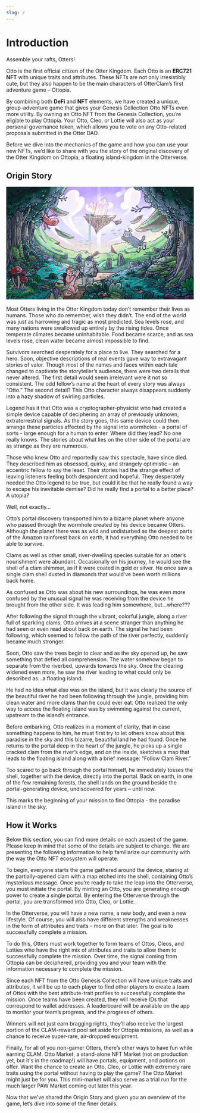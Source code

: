 ```yaml
---
slug: /
---
```


# Introduction

Assemble your rafts, Otters!

Otto is the first official citizen of the Otter Kingdom. Each Otto is an **ERC721 NFT** with unique traits and attributes. These NFTs are not only irresistibly cute, but they also happen to be the main characters of OtterClam’s first adventure game – Ottopia.

By combining both **DeFi** and **NFT** elements, we have created a unique, group-adventure game that gives your Genesis Collection Otto NFTs even more utility. By owning an Otto NFT from the Genesis Collection, you’re eligible to play Ottopia. Your Otto, Cleo, or Lottie will also act as your personal governance token, which allows you to vote on any Otto-related proposals submitted in the Otter DAO. 

Before we dive into the mechanics of the game and how you can use your new NFTs, we’d like to share with you the story of the original discovery of the Otter Kingdom on Ottopia, a floating island-kingdom in the Otterverse.

## Origin Story

![Ottopia](img/Hero.jpeg)

Most Otters living in the Otter Kingdom today don’t remember their lives as humans. Those who do remember, wish they didn’t. The end of the world was just as harrowing and tragic as most predicted. Sea levels rose, and many nations were swallowed up entirely by the rising tides. Once temperate climates became uninhabitable. Food became scarce, and as sea levels rose, clean water became almost impossible to find. 

Survivors searched desperately for a place to live. They searched for a hero. Soon, objective descriptions of real events gave way to extravagant stories of valor. Though most of the names and faces within each tale changed to captivate the storyteller’s audience, there were two details that never altered.
The first detail would seem irrelevant were it not so consistent. The odd fellow’s name at the heart of every story was always “Otto.” The second detail? This Otto character always disappears suddenly into a hazy shadow of swirling particles.

Legend has it that Otto was a cryptographer-physicist who had created a simple device capable of deciphering an array of previously unknown, extraterrestrial signals. As the story goes, this same device could then arrange these particles affected by the signal into wormholes - a portal of sorts - large enough for a human to enter. Where did they lead? No one really knows. The stories about what lies on the other side of the portal are as strange as they are numerous.

Those who knew Otto and reportedly saw this spectacle, have since died. They described him as obsessed, quirky, and strangely optimistic – an eccentric fellow to say the least. Their stories had the strange effect of leaving listeners feeling both despondent and hopeful. They desperately needed the Otto legend to be true, but could it be that he really found a way to escape his inevitable demise? Did he really find a portal to a better place? A utopia?

Well, not exactly…

Otto’s portal discovery transported him to a bizarre planet where anyone who passed through the wormhole created by his device became Otters. Although the planet there was as wild and undisturbed as the deepest parts of the Amazon rainforest back on earth, it had everything Otto needed to be able to survive. 

Clams as well as other small, river-dwelling species suitable for an otter’s nourishment were abundant. Occasionally on his journey, he would see the shell of a clam shimmer, as if it were coated in gold or silver. He once saw a single clam shell dusted in diamonds that would’ve been worth millions back home.

 As confused as Otto was about his new surroundings, he was even more confused by the unusual signal he was receiving from the device he brought from the other side. It was leading him somewhere, but…where???

After following the signal through the vibrant, colorful jungle, along a river full of sparkling clams, Otto arrives at a scene stranger than anything he had seen or even read about back on earth. The signal he had been following, which seemed to follow the path of the river perfectly, suddenly became much stronger. 

Soon, Otto saw the trees begin to clear and as the sky opened up, he saw something that defied all comprehension. The water somehow began to separate from the riverbed, upwards towards the sky. Once the clearing widened even more, he saw the river leading to what could only be described as…a floating island. 

He had no idea what else was on the island, but it was clearly the source of the beautiful river he had been following through the jungle, providing him clean water and more clams than he could ever eat. Otto realized the only way to access the floating island was by swimming against the current, upstream to the island’s entrance.

Before embarking, Otto realizes in a moment of clarity, that in case something happens to him, he must first try to let others know about this paradise in the sky and this bizarre, beautiful land he had found. Once he returns to the portal deep in the heart of the jungle, he picks up a single cracked clam from the river’s edge, and on the inside, sketches a map that leads to the floating island along with a brief message: “Follow Clam River.” 

Too scared to go back through the portal himself, he immediately tosses the shell, together with the device, directly into the portal. Back on earth, in one of the few remaining forests, the shell lands on the ground beside the portal-generating device, undiscovered for years – until now. 

This marks the beginning of your mission to find Ottopia - the paradise island in the sky.

## How it Works
Below this section, you can find more details on each aspect of the game. Please keep in mind that some of the details are subject to change. We are presenting the following information to help familiarize our community with the way the Otto NFT ecosystem will operate. 

To begin, everyone starts the game gathered around the device, staring at the partially-opened clam with a map etched into the shell, containing Otto’s mysterious message. Once you’re ready to take the leap into the Otterverse, you must initiate the portal. By minting an Otto, you are generating enough power to create a single portal. By entering the Otterverse through the portal, you are transformed into Otto, Cleo, or Lottie. 

In the Otterverse, you will have a new name, a new body, and even a new lifestyle. Of course, you will also have different strengths and weaknesses in the form of attributes and traits - more on that later. The goal is to successfully complete a mission. 

To do this, Otters must work together to form teams of Ottos, Cleos, and Lotties who have the right mix of attributes and traits to allow them to successfully complete the mission. Over time, the signal coming from Ottopia can be deciphered, providing you and your team with the information necessary to complete the mission. 

Since each NFT from the Otto Genesis Collection will have unique traits and attributes, it will be up to each player to find other players to create a team of Ottos with the best attribute-trait profiles to successfully complete the mission. Once teams have been created, they will receive IDs that correspond to wallet addresses. A leaderboard will be available on the app to monitor your team’s progress, and the progress of others. 

Winners will not just earn bragging rights, they’ll also receive the largest portion of the CLAM-reward pool set aside for Ottopia missions, as well as a chance to receive super-rare, air-dropped equipment.

Finally, for all of you non-gamer Otters, there’s other ways to have fun while earning CLAM. Otto Market, a stand-alone NFT Market (not on production yet, but it's in the roadmap!) will have portals, equipment, and potions on offer. Want the chance to create an Otto, Cleo, or Lottie with extremely rare traits using the portal without having to play the game? The Otto Market might just be for you. This mini-market will also serve as a trial run for the much larger PAW Market coming out later this year. 

Now that we’ve shared the Origin Story and given you an overview of the game, let’s dive into some of the finer details.
